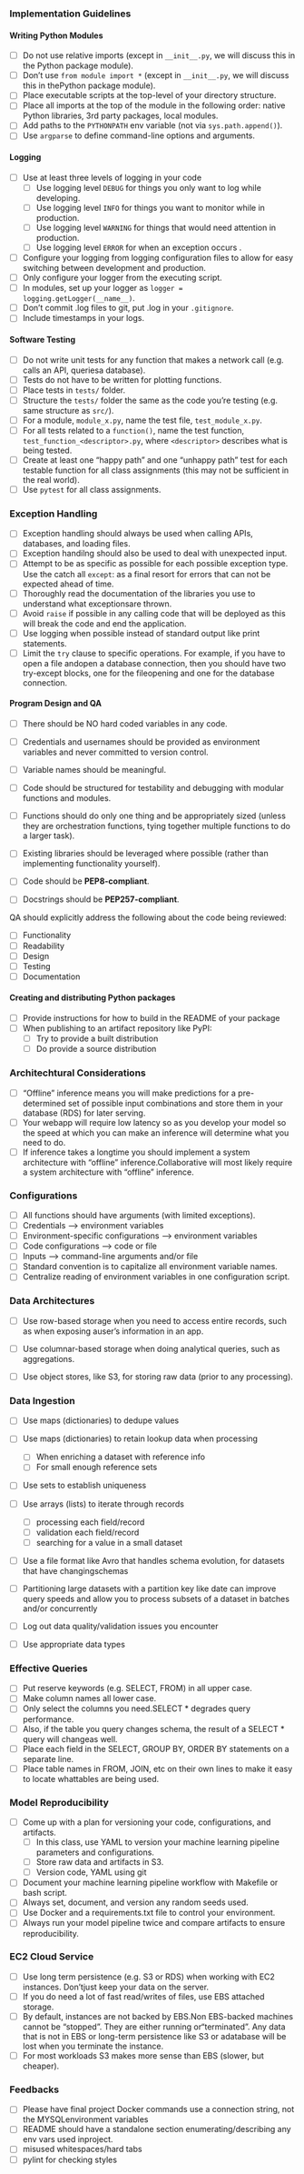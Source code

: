 
### Implementation Guidelines
#### Writing Python Modules
- [ ] Do not use relative imports (except in `__init__.py`, we will discuss this in the Python package module).
- [ ] Don’t use `from module import *` (except in `__init__.py`, we will discuss this in thePython package module).
- [ ] Place executable scripts at the top-level of your directory structure.
- [ ] Place all imports at the top of the module in the following order: native Python libraries, 3rd party packages, local modules.
- [ ] Add paths to the `PYTHONPATH` env variable (not via `sys.path.append()`).
- [ ] Use `argparse` to define command-line options and arguments.

#### Logging
- [ ] Use at least three levels of logging in your code
  + [ ] Use logging level `DEBUG` for things you only want to log while developing.
  + [ ] Use logging level `INFO` for things you want to monitor while in production.
  + [ ] Use logging level `WARNING` for things that would need attention in production.
  + [ ] Use logging level `ERROR` for when an exception occurs .
- [ ] Configure your logging from logging configuration files to allow for easy switching between
development and production.
- [ ] Only configure your logger from the executing script.
- [ ] In modules, set up your logger as `logger = logging.getLogger(__name__)`.
- [ ] Don’t commit .log files to git, put .log in your `.gitignore`.
- [ ] Include timestamps in your logs.

#### Software Testing
- [ ] Do not write unit tests for any function that makes a network call (e.g. calls an API, queriesa database).
- [ ] Tests do not have to be written for plotting functions.
- [ ] Place tests in `tests/` folder.
- [ ] Structure the `tests/` folder the same as the code you’re testing (e.g. same structure as `src/`).
- [ ] For a module, `module_x.py`, name the test file, `test_module_x.py`.
- [ ] For all tests related to a `function()`, name the test function, `test_function_<descriptor>.py`, where `<descriptor>`
  describes what is being tested. 
- [ ] Create at least one “happy path” and one “unhappy path” test for each testable function for all class assignments 
  (this may not be sufficient in the real world).
- [ ] Use `pytest` for all class assignments.

### Exception Handling
- [ ] Exception handling should always be used when calling APIs, databases, and loading files.
- [ ] Exception handilng should also be used to deal with unexpected input.
- [ ] Attempt to be as specific as possible for each possible exception type. Use the catch all `except`: as a final resort for errors that can not be expected ahead of time.
- [ ] Thoroughly read the documentation of the libraries you use to understand what exceptionsare thrown.
- [ ] Avoid `raise` if possible in any calling code that will be deployed as this will break the code and end the application.
- [ ] Use logging when possible instead of standard output like print statements.
- [ ] Limit the `try` clause to specific operations. For example, if you have to open a file andopen a database connection, then you should have two try-except blocks, one for the fileopening and one for the database connection.

#### Program Design and QA
- [ ] There should be NO hard coded variables in any code.
- [ ] Credentials and usernames should be provided as environment variables and never committed to version control.
- [ ] Variable names should be meaningful.
- [ ] Code should be structured for testability and debugging with modular functions and modules.
- [ ] Functions should do only one thing and be appropriately sized (unless they are orchestration functions, tying together 
multiple functions to do a larger task).
- [ ] Existing libraries should be leveraged where possible (rather than implementing functionality yourself).
- [ ] Code should be **PEP8-compliant**.
- [ ] Docstrings should be **PEP257-compliant**.


QA should explicitly address the following about the code being reviewed:
- [ ] Functionality
- [ ] Readability
- [ ] Design
- [ ] Testing
- [ ] Documentation

#### Creating and distributing Python packages
- [ ] Provide instructions for how to build in the README of your package
- [ ] When publishing to an artifact repository like PyPI:
  + [ ] Try to provide a built distribution
  + [ ] Do provide a source distribution

### Architechtural Considerations
- [ ] “Offline” inference means you will make predictions for a pre-determined set of possible input combinations and store them in your database (RDS) for later serving.
- [ ] Your webapp will require low latency so as you develop your model so the speed at which you can make an inference will determine what you need to do. 
- [ ] If inference takes a longtime you should implement a system architecture with “offline” inference.Collaborative will most likely require a system architecture with “offline” inference.

### Configurations
- [ ] All functions should have arguments (with limited exceptions).
- [ ] Credentials –> environment variables
- [ ] Environment-specific configurations –> environment variables
- [ ] Code configurations –> code or file
- [ ] Inputs –> command-line arguments and/or file
- [ ] Standard convention is to capitalize all environment variable names.
- [ ] Centralize reading of environment variables in one configuration script.

### Data Architectures
- [ ] Use row-based storage when you need to access entire records, such as when exposing auser’s information in an app.
- [ ] Use columnar-based storage when doing analytical queries, such as aggregations.
- [ ] Use object stores, like S3, for storing raw data (prior to any processing).



### Data Ingestion
- [ ] Use maps (dictionaries) to dedupe values
- [ ] Use maps (dictionaries) to retain lookup data when processing
  - [ ] When enriching a dataset with reference info
  - [ ] For small enough reference sets
- [ ] Use sets to establish uniqueness
- [ ] Use arrays (lists) to iterate through records
  - [ ] processing each field/record
  - [ ] validation each field/record
  - [ ] searching for a value in a small dataset
- [ ] Use a file format like Avro that handles schema evolution, for datasets that have changingschemas
- [ ] Partitioning large datasets with a partition key like date can improve query speeds and allow you to process subsets of a dataset in batches and/or concurrently
- [ ] Log out data quality/validation issues you encounter
- [ ] Use appropriate data types


### Effective Queries
- [ ] Put reserve keywords (e.g. SELECT, FROM) in all upper case.
- [ ] Make column names all lower case.
- [ ] Only select the columns you need.SELECT * degrades query performance.
- [ ] Also, if the table you query changes schema, the result of a SELECT * query will changeas well.
- [ ] Place each field in the SELECT, GROUP BY, ORDER BY statements on a separate line.
- [ ] Place table names in FROM, JOIN, etc on their own lines to make it easy to locate whattables are being used.

### Model Reproducibility
- [ ] Come up with a plan for versioning your code, configurations, and artifacts.
  - [ ] In this class, use YAML to version your machine learning pipeline parameters and configurations.
  - [ ] Store raw data and artifacts in S3.
  - [ ] Version code, YAML using git
- [ ] Document your machine learning pipeline workflow with Makefile or bash script.
- [ ] Always set, document, and version any random seeds used.
- [ ] Use Docker and a requirements.txt file to control your environment.
- [ ] Always run your model pipeline twice and compare artifacts to ensure reproducibility.

### EC2 Cloud Service
- [ ] Use long term persistence (e.g. S3 or RDS) when working with EC2 instances. Don’tjust keep your data on the server.
- [ ] If you do need a lot of fast read/writes of files, use EBS attached storage.
- [ ] By default, instances are not backed by EBS.Non EBS-backed machines cannot be “stopped”. They are either running or“terminated”. Any data that is not in EBS or long-term persistence like S3 or adatabase will be lost when you terminate the instance.
- [ ] For most workloads S3 makes more sense than EBS (slower, but cheaper).

### Feedbacks
- [ ] Please have final project Docker commands use a connection string, not the MYSQLenvironment variables
- [ ] README should have a standalone section enumerating/describing any env vars used inproject.
- [ ] misused whitespaces/hard tabs
- [ ] pylint for checking styles
